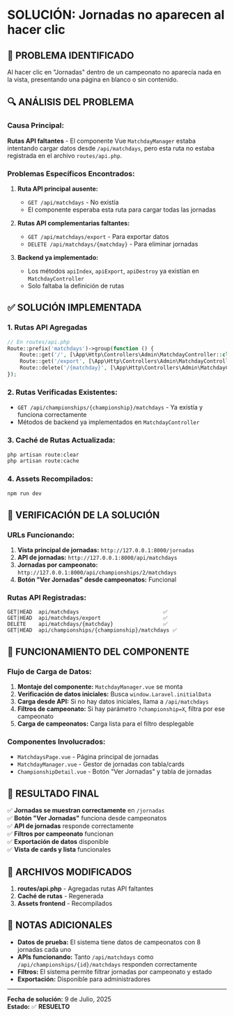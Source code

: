 # SOLUCIÓN: Jornadas no aparecen al hacer clic

## 🎯 **PROBLEMA IDENTIFICADO**

Al hacer clic en "Jornadas" dentro de un campeonato no aparecía nada en la vista, presentando una página en blanco o sin contenido.

## 🔍 **ANÁLISIS DEL PROBLEMA**

### **Causa Principal:**
**Rutas API faltantes** - El componente Vue `MatchdayManager` estaba intentando cargar datos desde `/api/matchdays`, pero esta ruta no estaba registrada en el archivo `routes/api.php`.

### **Problemas Específicos Encontrados:**

1. **Ruta API principal ausente:**
   - `GET /api/matchdays` - No existía
   - El componente esperaba esta ruta para cargar todas las jornadas

2. **Rutas API complementarias faltantes:**
   - `GET /api/matchdays/export` - Para exportar datos
   - `DELETE /api/matchdays/{matchday}` - Para eliminar jornadas

3. **Backend ya implementado:**
   - Los métodos `apiIndex`, `apiExport`, `apiDestroy` ya existían en `MatchdayController`
   - Solo faltaba la definición de rutas

## ✅ **SOLUCIÓN IMPLEMENTADA**

### **1. Rutas API Agregadas**
```php
// En routes/api.php
Route::prefix('matchdays')->group(function () {
    Route::get('/', [\App\Http\Controllers\Admin\MatchdayController::class, 'apiIndex']);
    Route::get('/export', [\App\Http\Controllers\Admin\MatchdayController::class, 'apiExport']);
    Route::delete('/{matchday}', [\App\Http\Controllers\Admin\MatchdayController::class, 'apiDestroy']);
});
```

### **2. Rutas Verificadas Existentes:**
- `GET /api/championships/{championship}/matchdays` - Ya existía y funciona correctamente
- Métodos de backend ya implementados en `MatchdayController`

### **3. Caché de Rutas Actualizada:**
```bash
php artisan route:clear
php artisan route:cache
```

### **4. Assets Recompilados:**
```bash
npm run dev
```

## 🧪 **VERIFICACIÓN DE LA SOLUCIÓN**

### **URLs Funcionando:**
1. **Vista principal de jornadas:** `http://127.0.0.1:8000/jornadas`
2. **API de jornadas:** `http://127.0.0.1:8000/api/matchdays`
3. **Jornadas por campeonato:** `http://127.0.0.1:8000/api/championships/2/matchdays`
4. **Botón "Ver Jornadas" desde campeonatos:** Funcional

### **Rutas API Registradas:**
```
GET|HEAD  api/matchdays                           ✅
GET|HEAD  api/matchdays/export                    ✅  
DELETE    api/matchdays/{matchday}                ✅
GET|HEAD  api/championships/{championship}/matchdays ✅
```

## 📱 **FUNCIONAMIENTO DEL COMPONENTE**

### **Flujo de Carga de Datos:**
1. **Montaje del componente:** `MatchdayManager.vue` se monta
2. **Verificación de datos iniciales:** Busca `window.Laravel.initialData`
3. **Carga desde API:** Si no hay datos iniciales, llama a `/api/matchdays`
4. **Filtros de campeonato:** Si hay parámetro `?championship=X`, filtra por ese campeonato
5. **Carga de campeonatos:** Carga lista para el filtro desplegable

### **Componentes Involucrados:**
- `MatchdaysPage.vue` - Página principal de jornadas
- `MatchdayManager.vue` - Gestor de jornadas con tabla/cards
- `ChampionshipDetail.vue` - Botón "Ver Jornadas" y tabla de jornadas

## 🎉 **RESULTADO FINAL**

✅ **Jornadas se muestran correctamente** en `/jornadas`  
✅ **Botón "Ver Jornadas"** funciona desde campeonatos  
✅ **API de jornadas** responde correctamente  
✅ **Filtros por campeonato** funcionan  
✅ **Exportación de datos** disponible  
✅ **Vista de cards y lista** funcionales  

## 🔧 **ARCHIVOS MODIFICADOS**

1. **routes/api.php** - Agregadas rutas API faltantes
2. **Caché de rutas** - Regenerada
3. **Assets frontend** - Recompilados

## 📝 **NOTAS ADICIONALES**

- **Datos de prueba:** El sistema tiene datos de campeonatos con 8 jornadas cada uno
- **APIs funcionando:** Tanto `/api/matchdays` como `/api/championships/{id}/matchdays` responden correctamente
- **Filtros:** El sistema permite filtrar jornadas por campeonato y estado
- **Exportación:** Disponible para administradores

---
**Fecha de solución:** 9 de Julio, 2025  
**Estado:** ✅ **RESUELTO**
